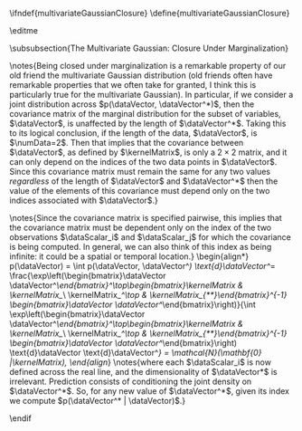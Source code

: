 \ifndef{multivariateGaussianClosure}
\define{multivariateGaussianClosure}

\editme

\subsubsection{The Multivariate Gaussian: Closure Under Marginalization}

\notes{Being closed under marginalization is a remarkable property of our old
friend the multivariate Gaussian distribution (old friends often have
remarkable properties that we often take for granted, I think this is
particularly true for the multivariate Gaussian). In particular, if we
consider a joint distribution across $p(\dataVector, \dataVector^*)$,
then the covariance matrix of the marginal distribution for the subset
of variables, $\dataVector$, is unaffected by the length of
$\dataVector^*$. Taking this to its logical conclusion, if the length of
the data, $\dataVector$, is $\numData=2$. Then that implies that the
covariance between $\dataVector$, as defined by $\kernelMatrix$, is only
a $2\times 2$ matrix, and it can only depend on the indices of the two
data points in $\dataVector$. Since this covariance matrix must remain
the same for any two values *regardless* of the length of $\dataVector$
and $\dataVector^*$ then the value of the elements of this covariance
must depend only on the two indices associated with $\dataVector$.}

\notes{Since the covariance matrix is specified pairwise, this implies that the covariance matrix must be dependent only  on the index
of the two observations $\dataScalar_i$ and $\dataScalar_j$ for which
the covariance is being computed. In general, we can also think of this
index as being infinite: it could be a spatial or temporal location.}
\begin{align*} 
p(\dataVector) = \int p(\dataVector, \dataVector^*)
\text{d}\dataVector^*=
\frac{\exp\left(\begin{bmatrix}\dataVector\
\dataVector^*\end{bmatrix}^\top\begin{bmatrix}\kernelMatrix &
\kernelMatrix_*\ \kernelMatrix_*^\top &
\kernelMatrix_{**}\end{bmatrix}^{-1} \begin{bmatrix}\dataVector
\dataVector^*\end{bmatrix}\right)}{\int
\exp\left(\begin{bmatrix}\dataVector\
\dataVector^*\end{bmatrix}^\top\begin{bmatrix}\kernelMatrix &
\kernelMatrix_*\ \kernelMatrix_*^\top &
\kernelMatrix_{**}\end{bmatrix}^{-1} \begin{bmatrix}\dataVector
\dataVector^*\end{bmatrix}\right) \text{d}\dataVector
\text{d}\dataVector^*} = \mathcal{N}(\mathbf{0} |\kernelMatrix),
\end{align*}
\notes{where each $\dataScalar_i$ is now defined across the real line, and the
dimensionality of $\dataVector*$ is irrelevant. Prediction consists of
conditioning the joint density on $\dataVector^*$. So, for any new value
of $\dataVector^*$, given its index we compute
$p(\dataVector^* | \dataVector)$.}

\endif
